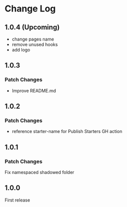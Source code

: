 # Change Log

## 1.0.4 (Upcoming)

- change pages name
- remove unused hooks
- add logo

## 1.0.3

### Patch Changes

- Improve README.md

## 1.0.2

### Patch Changes

- reference starter-name for Publish Starters GH action

## 1.0.1

### Patch Changes

Fix namespaced shadowed folder

## 1.0.0

First release
